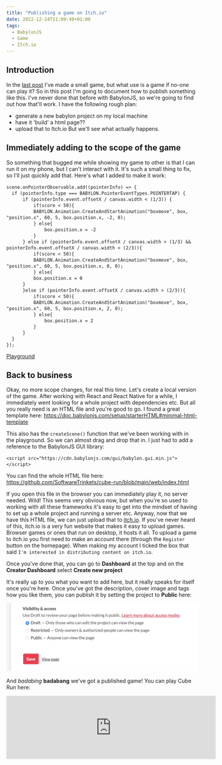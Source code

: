 ```yaml
---
title: "Publishing a game on Itch.io"
date: 2022-12-24T11:09:49+01:00
tags:
  - BabylonJS
  - Game
  - Itch.io
---
```


## Introduction

In the [last post](../babylonjs) I've made a small game, but what use is a game if no-one can play it? So in this post I'm going to document how to publish something like this. I've never done that before with BabylonJS, so we're going to find out how that'll work. I have the following rough plan:
- generate a new babylon project on my local machine
- have it 'build' a html page??
- upload that to Itch.io
But we'll see what actually happens.

## Immediately adding to the scope of the game
So something that bugged me while showing my game to other is that I can run it on my phone, but I can't interact with it. It's such a small thing to fix, so I'll just quickly add that. 
Here's what I added to make it work: 

    scene.onPointerObservable.add((pointerInfo) => {
      if (pointerInfo.type === BABYLON.PointerEventTypes.POINTERTAP) {
          if (pointerInfo.event.offsetX / canvas.width < (1/3)) {
              if(score < 50){
              BABYLON.Animation.CreateAndStartAnimation("boxmove", box, "position.x", 60, 5, box.position.x, -2, 0);
              } else{
                  box.position.x = -2
              }
          } else if (pointerInfo.event.offsetX / canvas.width > (1/3) && pointerInfo.event.offsetX / canvas.width < (2/3)){
              if(score < 50){
              BABYLON.Animation.CreateAndStartAnimation("boxmove", box, "position.x", 60, 5, box.position.x, 0, 0);
              } else{
              box.position.x = 0
          }
          }else if (pointerInfo.event.offsetX / canvas.width > (2/3)){
              if(score < 50){
              BABYLON.Animation.CreateAndStartAnimation("boxmove", box, "position.x", 60, 5, box.position.x, 2, 0);
              } else{
                  box.position.x = 2
              }
          }
      }
    });

[Playground](https://playground.babylonjs.com/#DSH9NF#9)

## Back to business

Okay, no more scope changes, for real this time. Let's create a local version of the game. After working with React and React Native for a while, I immediately went looking for a whole project with dependencies etc. But all you really need is an HTML file and you're good to go. I found a great template here: https://doc.babylonjs.com/setup/starterHTML#minimal-html-template

This also has the `createScene()` function that we've been working with in the playground. So we can almost drag and drop that in. I just had to add a reference to the BabylonJS GUI library:

    <script src="https://cdn.babylonjs.com/gui/babylon.gui.min.js"></script>

You can find the whole HTML file here: https://github.com/SoftwareTrinkets/cube-run/blob/main/web/index.html

If you open this file in the browser you can immediately play it, no server needed. Wild! This seems very obvious now, but when you're so used to working with all these frameworks it's easy to get into the mindset of having to set up a whole project and running a server etc. 
Anyway, now that we have this HTML file, we can just upload that to [itch.io](www.itch.io). If you've never heard of this, itch.io is a very fun website that makes it easy to upload games. Browser games or ones that run on desktop, it hosts it all. 
To upload a game to itch.io you first need to make an account there (through the `Register` button on the homepage). When making my account I ticked the box that said `I'm interested in distributing content on itch.io`. 

Once you've done that, you can go to **Dashboard** at the top and on the **Creator Dashboard** select **Create new project**

It's really up to you what you want to add here, but it really speaks for itself once you're here. 
Once you've got the description, cover image and tags how you like them, you can publish it by setting the project to **Public** here:

![Itch.io](Itchio-1.png)

And *badabing* **badabang** we've got a published game! You can play Cube Run here: 

<iframe frameborder="0" src="https://itch.io/embed/1855761" width="552" height="167"><a href="https://softwaretrinkets.itch.io/cube-run">Cube Run by SoftwareTrinkets</a></iframe>